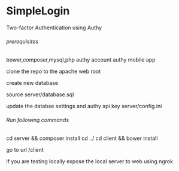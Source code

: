 # SimpleLogin
Two-factor Authentication using Authy

###### prerequisites
 bower,composer,mysql,php
 authy account
 authy mobile app
 
clone the repo to the apache web root

create new database

source server/database.sql

update the databse settings and authy api key server/config.ini

###### Run following commands

cd server && composer install
cd ../
cd client && bower install

go to url /client

if you are testing locally expose the local server to web using ngrok
